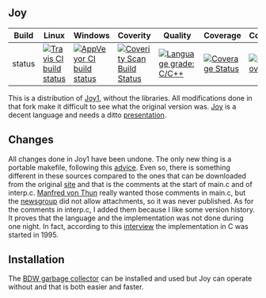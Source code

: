 Joy
---

Build|Linux|Windows|Coverity|Quality|Coverage|Codecov|Alerts
---|---|---|---|---|---|---|---
status|[![Travis CI build status](https://travis-ci.org/Wodan58/Joy.svg?branch=master)](https://travis-ci.org/Wodan58/Joy)|[![AppVeyor CI build status](https://ci.appveyor.com/api/projects/status/github/Wodan58/Joy?branch=master&svg=true)](https://ci.appveyor.com/project/Wodan58/Joy)|[![Coverity Scan Build Status](https://img.shields.io/coverity/scan/14641.svg)](https://scan.coverity.com/projects/wodan58-joy)|[![Language grade: C/C++](https://img.shields.io/lgtm/grade/cpp/g/Wodan58/Joy.svg?logo=lgtm&logoWidth=18)](https://lgtm.com/projects/g/Wodan58/Joy/context:cpp)|[![Coverage Status](https://coveralls.io/repos/github/Wodan58/Joy/badge.svg?branch=master)](https://coveralls.io/github/Wodan58/Joy?branch=master)|[![Codecov](https://codecov.io/gh/Wodan58/Joy/branch/master/graph/badge.svg)](https://codecov.io/gh/Wodan58/Joy)|[![Alerts](https://img.shields.io/lgtm/alerts/g/Wodan58/Joy.svg?logo=lgtm&logoWidth=18)](https://lgtm.com/projects/g/Wodan58/Joy/alerts)

This is a distribution of [Joy1](https://github.com/Wodan58/joy1), without the libraries.
All modifications done in that fork make it difficult to see what the original version
was. [Joy](http://www.complang.tuwien.ac.at/anton/euroforth/ef01/thun01.pdf) is a decent
language and needs a ditto [presentation](http://www.complang.tuwien.at/anton/euroforth/ef01/thomas01a.pdf).

Changes
-------

All changes done in Joy1 have been undone. The only new thing is a portable makefile,
following this [advice](http://nullprogram.com/blog/2017/08/20). Even so, there is
something different in these sources compared to the ones that can be downloaded from the
original [site](http://www.latrobe.edu.au/humanities/research/research-projects/past-projects/joy-programming-language) and that is the comments at the start of main.c and of
interp.c. [Manfred von Thun](http://fogus.me/important/von-thun/) really wanted those
comments in main.c, but the [newsgroup](https://groups.yahoo.com/neo/groups/concatenative/info) did not allow attachments, so it was never published. As for the comments in
interp.c, I added them because I like some version history. It proves that the language
and the implementation was not done during one night. In fact, according to this
[interview](http://archive.vector.org.uk/art10000350) the implementation in C was started
in 1995.

Installation
------------

The [BDW garbage collector](https://github.com/ivmai/bdwgc) can be installed
and used but Joy can operate without and that is both easier and faster.
